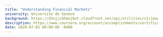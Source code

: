 ```yaml
---
title: "Understanding Financial Markets"
university: Université de Genève
background: https://d3njjcbhbojbot.cloudfront.net/api/utilities/v1/imageproxy/https://coursera-university-assets.s3.amazonaws.com/3d/924a31c87cba44f62637ede5a9ba69/UNIGE-SquareLogo-600x600.png?auto=format%2Ccompress&dpr=1&w=80&h=80
description: https://www.coursera.org/account/accomplishments/certificate/8NSFRGGSEUNM
date: 2020-07-01 00:00:00 -0400
---
```

